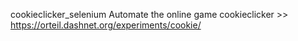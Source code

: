 cookieclicker_selenium
Automate the online game cookieclicker >> https://orteil.dashnet.org/experiments/cookie/
